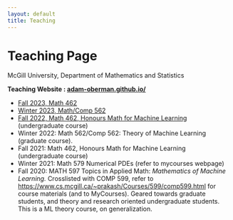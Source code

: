 ```yaml
---
layout: default
title: Teaching
---
```

#  Teaching Page 
McGill University, Department of Mathematics and Statistics

**Teaching Website : [adam-oberman.github.io/](https://adam-oberman.github.io/)** 

- [Fall 2023, Math 462](/2023_Math462/)
- [Winter 2023, Math/Comp 562 ](/Math562/)
- [Fall 2022, Math 462, Honours Math for Machine Learning](/Math462/) (undergraduate course)
- Winter 2022: Math 562/Comp 562: Theory of Machine Learning (graduate course).
- Fall 2021: Math 462, Honours Math for Machine Learning (undergraduate course)
- Winter 2021: Math 579 Numerical PDEs (refer to mycourses webpage)
- Fall 2020: MATH 597 Topics in Applied Math: *Mathematics of Machine Learning.*  Crosslisted with COMP 599, refer to https://www.cs.mcgill.ca/~prakash/Courses/599/comp599.html for course materials (and to MyCourses). Geared towards graduate  students, and theory and research oriented undergraduate students. This is a ML theory course, on generalization.

